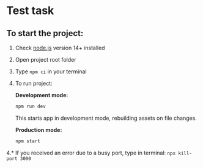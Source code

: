# Test task

## To start the project:
1. Check [node.js](https://nodejs.org/en/) version 14+ installed
2. Open project root folder
3. Type `npm ci` in your terminal
4. To run project:

    __Development mode:__
    ```sh
    npm run dev
    ```
    This starts app in development mode, rebuilding assets on file changes.

    __Production mode:__
    ```sh
    npm start
    ```
4.* If you received an error due to a busy port, type in terminal: `npx kill-port 3000`

